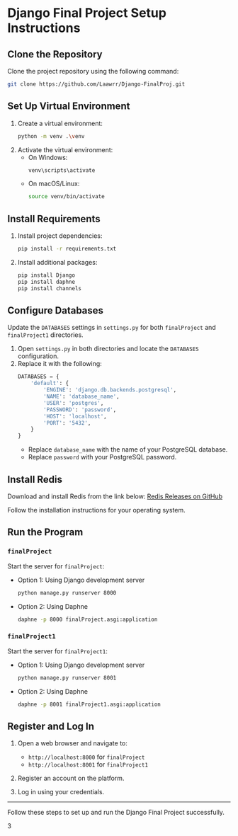 # Django Final Project Setup Instructions

## Clone the Repository

Clone the project repository using the following command:
```bash
git clone https://github.com/Laawrr/Django-FinalProj.git
```

## Set Up Virtual Environment

1. Create a virtual environment:
   ```bash
   python -m venv .\venv
   ```
2. Activate the virtual environment:
   - On Windows:
     ```bash
     venv\scripts\activate
     ```
   - On macOS/Linux:
     ```bash
     source venv/bin/activate
     ```

## Install Requirements

1. Install project dependencies:
   ```bash
   pip install -r requirements.txt
   ```
2. Install additional packages:
   ```bash
   pip install Django
   pip install daphne
   pip install channels
   ```

## Configure Databases

Update the `DATABASES` settings in `settings.py` for both `finalProject` and `finalProject1` directories.

1. Open `settings.py` in both directories and locate the `DATABASES` configuration.
2. Replace it with the following:
   ```python
   DATABASES = {
       'default': {
           'ENGINE': 'django.db.backends.postgresql',
           'NAME': 'database_name',
           'USER': 'postgres',
           'PASSWORD': 'password',  
           'HOST': 'localhost',
           'PORT': '5432',  
       }
   }
   ```
   - Replace `database_name` with the name of your PostgreSQL database.
   - Replace `password` with your PostgreSQL password.

## Install Redis

Download and install Redis from the link below:
[Redis Releases on GitHub](https://github.com/tporadowski/redis/releases)

Follow the installation instructions for your operating system.

## Run the Program

### `finalProject`

Start the server for `finalProject`:

- Option 1: Using Django development server
  ```bash
  python manage.py runserver 8000
  ```

- Option 2: Using Daphne
  ```bash
  daphne -p 8000 finalProject.asgi:application
  ```

### `finalProject1`

Start the server for `finalProject1`:

- Option 1: Using Django development server
  ```bash
  python manage.py runserver 8001
  ```

- Option 2: Using Daphne
  ```bash
  daphne -p 8001 finalProject1.asgi:application
  ```

## Register and Log In

1. Open a web browser and navigate to:
   - `http://localhost:8000` for `finalProject`
   - `http://localhost:8001` for `finalProject1`

2. Register an account on the platform.
3. Log in using your credentials.

---

Follow these steps to set up and run the Django Final Project successfully.

3